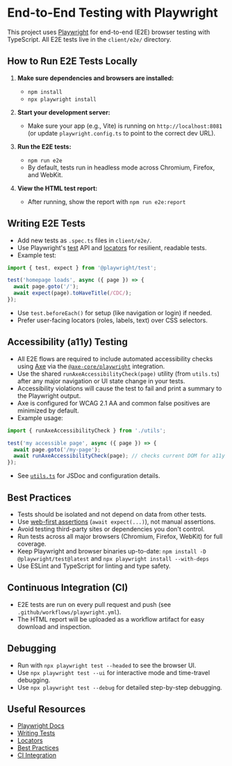 # End-to-End Testing with Playwright

This project uses [Playwright](https://playwright.dev/) for end-to-end (E2E) browser testing with TypeScript. All E2E tests live in the `client/e2e/` directory.

## How to Run E2E Tests Locally

1. **Make sure dependencies and browsers are installed:**
   - `npm install`
   - `npx playwright install`

2. **Start your development server:**
   - Make sure your app (e.g., Vite) is running on `http://localhost:8081` (or update `playwright.config.ts` to point to the correct dev URL).

3. **Run the E2E tests:**
   - `npm run e2e`
   - By default, tests run in headless mode across Chromium, Firefox, and WebKit.

4. **View the HTML test report:**
   - After running, show the report with `npm run e2e:report`

## Writing E2E Tests

- Add new tests as `.spec.ts` files in `client/e2e/`.
- Use Playwright's [test](https://playwright.dev/docs/writing-tests) API and [locators](https://playwright.dev/docs/locators) for resilient, readable tests.
- Example test:

```ts
import { test, expect } from '@playwright/test';

test('homepage loads', async ({ page }) => {
  await page.goto('/');
  await expect(page).toHaveTitle(/CDC/);
});
```

- Use `test.beforeEach()` for setup (like navigation or login) if needed.
- Prefer user-facing locators (roles, labels, text) over CSS selectors.

## Accessibility (a11y) Testing

- All E2E flows are required to include automated accessibility checks using [Axe](https://www.deque.com/axe/) via the [`@axe-core/playwright`](https://github.com/dequelabs/axe-core-playwright) integration.
- Use the shared `runAxeAccessibilityCheck(page)` utility (from `utils.ts`) after any major navigation or UI state change in your tests.
- Accessibility violations will cause the test to fail and print a summary to the Playwright output.
- Axe is configured for WCAG 2.1 AA and common false positives are minimized by default.
- Example usage:

```ts
import { runAxeAccessibilityCheck } from './utils';

test('my accessible page', async ({ page }) => {
  await page.goto('/my-page');
  await runAxeAccessibilityCheck(page); // checks current DOM for a11y issues
});
```

- See [`utils.ts`](./utils.ts) for JSDoc and configuration details.

## Best Practices

- Tests should be isolated and not depend on data from other tests.
- Use [web-first assertions](https://playwright.dev/docs/test-assertions) (`await expect(...)`), not manual assertions.
- Avoid testing third-party sites or dependencies you don't control.
- Run tests across all major browsers (Chromium, Firefox, WebKit) for full coverage.
- Keep Playwright and browser binaries up-to-date: `npm install -D @playwright/test@latest` and `npx playwright install --with-deps`
- Use ESLint and TypeScript for linting and type safety.

## Continuous Integration (CI)

- E2E tests are run on every pull request and push (see `.github/workflows/playwright.yml`).
- The HTML report will be uploaded as a workflow artifact for easy download and inspection.

## Debugging

- Run with `npx playwright test --headed` to see the browser UI.
- Use `npx playwright test --ui` for interactive mode and time-travel debugging.
- Use `npx playwright test --debug` for detailed step-by-step debugging.

## Useful Resources

- [Playwright Docs](https://playwright.dev/docs/intro)
- [Writing Tests](https://playwright.dev/docs/writing-tests)
- [Locators](https://playwright.dev/docs/locators)
- [Best Practices](https://playwright.dev/docs/best-practices)
- [CI Integration](https://playwright.dev/docs/ci-intro)
